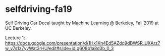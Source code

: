 # selfdriving-fa19
Self Driving Car Decal taught by Machine Learning @ Berkeley, Fall 2019 at UC Berkeley.

Lecture 1: https://docs.google.com/presentation/d/1Hx1Kn4Ed5AZdq9dBWSR_UXArz7w_y7s1z7yvWat3rHU/edit#slide=id.g608b1a8d3b_0_3
